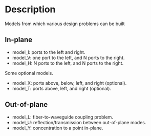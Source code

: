 Description
===========

Models from which various design problems can be built

In-plane
--------

*   model_I: ports to the left and right.
*   model_V: one port to the left, and N ports to the right.
*   model_H: N ports to the left, and N ports to the right.

Some optional models.

*   model_X: ports above, below, left, and right (optional).
*   model_T: ports above, left, and right (optional).


Out-of-plane
------------

*   model_L: fiber-to-waveguide coupling problem.
*   model_U: reflection/transmission between out-of-plane modes.
*   model_Y: concentration to a point in-plane.
